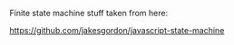 Finite state machine stuff taken from here:

https://github.com/jakesgordon/javascript-state-machine
